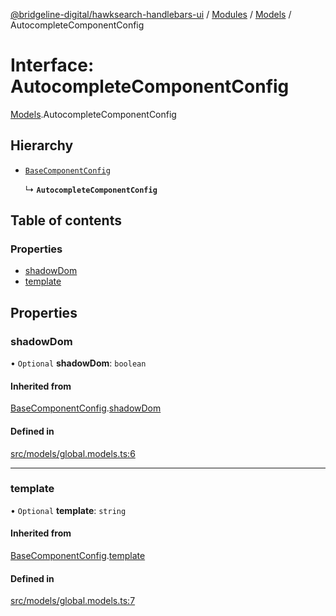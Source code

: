 [@bridgeline-digital/hawksearch-handlebars-ui](../README.md) / [Modules](../modules.md) / [Models](../modules/Models.md) / AutocompleteComponentConfig

# Interface: AutocompleteComponentConfig

[Models](../modules/Models.md).AutocompleteComponentConfig

## Hierarchy

- [`BaseComponentConfig`](Models.BaseComponentConfig.md)

  ↳ **`AutocompleteComponentConfig`**

## Table of contents

### Properties

- [shadowDom](Models.AutocompleteComponentConfig.md#shadowdom)
- [template](Models.AutocompleteComponentConfig.md#template)

## Properties

### shadowDom

• `Optional` **shadowDom**: `boolean`

#### Inherited from

[BaseComponentConfig](Models.BaseComponentConfig.md).[shadowDom](Models.BaseComponentConfig.md#shadowdom)

#### Defined in

[src/models/global.models.ts:6](https://bitbucket.org/bridgelinedigital/frontend-handlebars-ui/src/db3ebfe/src/models/global.models.ts#lines-6)

___

### template

• `Optional` **template**: `string`

#### Inherited from

[BaseComponentConfig](Models.BaseComponentConfig.md).[template](Models.BaseComponentConfig.md#template)

#### Defined in

[src/models/global.models.ts:7](https://bitbucket.org/bridgelinedigital/frontend-handlebars-ui/src/db3ebfe/src/models/global.models.ts#lines-7)
